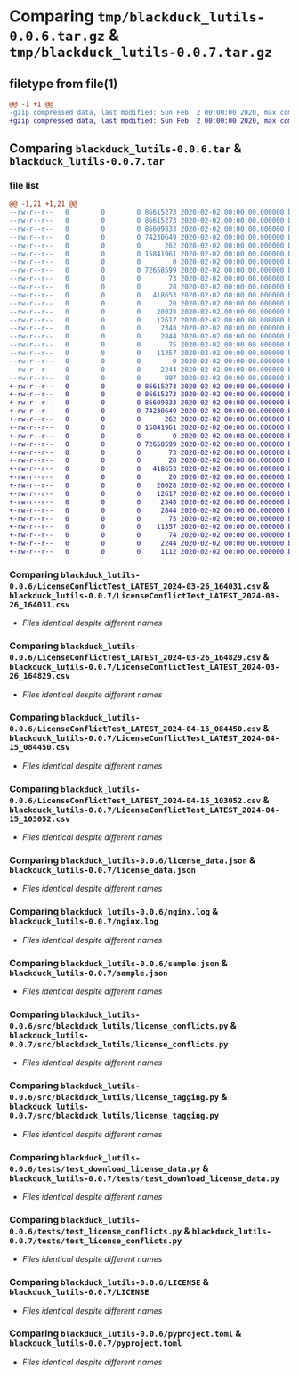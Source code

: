 # Comparing `tmp/blackduck_lutils-0.0.6.tar.gz` & `tmp/blackduck_lutils-0.0.7.tar.gz`

## filetype from file(1)

```diff
@@ -1 +1 @@
-gzip compressed data, last modified: Sun Feb  2 00:00:00 2020, max compression, original size modulo 2^32 423065600 gzip compressed data, unknown method, has CRC, extra field, encrypted, from FAT filesystem (MS-DOS, OS/2, NT)
+gzip compressed data, last modified: Sun Feb  2 00:00:00 2020, max compression, original size modulo 2^32 423065600 gzip compressed data, reserved method, has CRC, extra field, has comment, encrypted, from FAT filesystem (MS-DOS, OS/2, NT)
```

## Comparing `blackduck_lutils-0.0.6.tar` & `blackduck_lutils-0.0.7.tar`

### file list

```diff
@@ -1,21 +1,21 @@
--rw-r--r--   0        0        0 86615273 2020-02-02 00:00:00.000000 blackduck_lutils-0.0.6/LicenseConflictTest_LATEST_2024-03-26_164031.csv
--rw-r--r--   0        0        0 86615273 2020-02-02 00:00:00.000000 blackduck_lutils-0.0.6/LicenseConflictTest_LATEST_2024-03-26_164829.csv
--rw-r--r--   0        0        0 86609833 2020-02-02 00:00:00.000000 blackduck_lutils-0.0.6/LicenseConflictTest_LATEST_2024-04-15_084450.csv
--rw-r--r--   0        0        0 74230649 2020-02-02 00:00:00.000000 blackduck_lutils-0.0.6/LicenseConflictTest_LATEST_2024-04-15_103052.csv
--rw-r--r--   0        0        0      262 2020-02-02 00:00:00.000000 blackduck_lutils-0.0.6/environ.sh
--rw-r--r--   0        0        0 15841961 2020-02-02 00:00:00.000000 blackduck_lutils-0.0.6/license_data.json
--rw-r--r--   0        0        0        0 2020-02-02 00:00:00.000000 blackduck_lutils-0.0.6/matched
--rw-r--r--   0        0        0 72658599 2020-02-02 00:00:00.000000 blackduck_lutils-0.0.6/nginx.log
--rw-r--r--   0        0        0       73 2020-02-02 00:00:00.000000 blackduck_lutils-0.0.6/process.txt
--rw-r--r--   0        0        0       28 2020-02-02 00:00:00.000000 blackduck_lutils-0.0.6/requirements.txt
--rw-r--r--   0        0        0   418653 2020-02-02 00:00:00.000000 blackduck_lutils-0.0.6/sample.json
--rw-r--r--   0        0        0       20 2020-02-02 00:00:00.000000 blackduck_lutils-0.0.6/src/blackduck_lutils/__about__.py
--rw-r--r--   0        0        0    20028 2020-02-02 00:00:00.000000 blackduck_lutils-0.0.6/src/blackduck_lutils/license_conflicts.py
--rw-r--r--   0        0        0    12617 2020-02-02 00:00:00.000000 blackduck_lutils-0.0.6/src/blackduck_lutils/license_tagging.py
--rw-r--r--   0        0        0     2348 2020-02-02 00:00:00.000000 blackduck_lutils-0.0.6/tests/test_download_license_data.py
--rw-r--r--   0        0        0     2844 2020-02-02 00:00:00.000000 blackduck_lutils-0.0.6/tests/test_license_conflicts.py
--rw-r--r--   0        0        0       75 2020-02-02 00:00:00.000000 blackduck_lutils-0.0.6/tests/test_license_tagging.py
--rw-r--r--   0        0        0    11357 2020-02-02 00:00:00.000000 blackduck_lutils-0.0.6/LICENSE
--rw-r--r--   0        0        0        0 2020-02-02 00:00:00.000000 blackduck_lutils-0.0.6/README.md
--rw-r--r--   0        0        0     2244 2020-02-02 00:00:00.000000 blackduck_lutils-0.0.6/pyproject.toml
--rw-r--r--   0        0        0      997 2020-02-02 00:00:00.000000 blackduck_lutils-0.0.6/PKG-INFO
+-rw-r--r--   0        0        0 86615273 2020-02-02 00:00:00.000000 blackduck_lutils-0.0.7/LicenseConflictTest_LATEST_2024-03-26_164031.csv
+-rw-r--r--   0        0        0 86615273 2020-02-02 00:00:00.000000 blackduck_lutils-0.0.7/LicenseConflictTest_LATEST_2024-03-26_164829.csv
+-rw-r--r--   0        0        0 86609833 2020-02-02 00:00:00.000000 blackduck_lutils-0.0.7/LicenseConflictTest_LATEST_2024-04-15_084450.csv
+-rw-r--r--   0        0        0 74230649 2020-02-02 00:00:00.000000 blackduck_lutils-0.0.7/LicenseConflictTest_LATEST_2024-04-15_103052.csv
+-rw-r--r--   0        0        0      262 2020-02-02 00:00:00.000000 blackduck_lutils-0.0.7/environ.sh
+-rw-r--r--   0        0        0 15841961 2020-02-02 00:00:00.000000 blackduck_lutils-0.0.7/license_data.json
+-rw-r--r--   0        0        0        0 2020-02-02 00:00:00.000000 blackduck_lutils-0.0.7/matched
+-rw-r--r--   0        0        0 72658599 2020-02-02 00:00:00.000000 blackduck_lutils-0.0.7/nginx.log
+-rw-r--r--   0        0        0       73 2020-02-02 00:00:00.000000 blackduck_lutils-0.0.7/process.txt
+-rw-r--r--   0        0        0       28 2020-02-02 00:00:00.000000 blackduck_lutils-0.0.7/requirements.txt
+-rw-r--r--   0        0        0   418653 2020-02-02 00:00:00.000000 blackduck_lutils-0.0.7/sample.json
+-rw-r--r--   0        0        0       20 2020-02-02 00:00:00.000000 blackduck_lutils-0.0.7/src/blackduck_lutils/__about__.py
+-rw-r--r--   0        0        0    20028 2020-02-02 00:00:00.000000 blackduck_lutils-0.0.7/src/blackduck_lutils/license_conflicts.py
+-rw-r--r--   0        0        0    12617 2020-02-02 00:00:00.000000 blackduck_lutils-0.0.7/src/blackduck_lutils/license_tagging.py
+-rw-r--r--   0        0        0     2348 2020-02-02 00:00:00.000000 blackduck_lutils-0.0.7/tests/test_download_license_data.py
+-rw-r--r--   0        0        0     2844 2020-02-02 00:00:00.000000 blackduck_lutils-0.0.7/tests/test_license_conflicts.py
+-rw-r--r--   0        0        0       75 2020-02-02 00:00:00.000000 blackduck_lutils-0.0.7/tests/test_license_tagging.py
+-rw-r--r--   0        0        0    11357 2020-02-02 00:00:00.000000 blackduck_lutils-0.0.7/LICENSE
+-rw-r--r--   0        0        0       74 2020-02-02 00:00:00.000000 blackduck_lutils-0.0.7/README.md
+-rw-r--r--   0        0        0     2244 2020-02-02 00:00:00.000000 blackduck_lutils-0.0.7/pyproject.toml
+-rw-r--r--   0        0        0     1112 2020-02-02 00:00:00.000000 blackduck_lutils-0.0.7/PKG-INFO
```

### Comparing `blackduck_lutils-0.0.6/LicenseConflictTest_LATEST_2024-03-26_164031.csv` & `blackduck_lutils-0.0.7/LicenseConflictTest_LATEST_2024-03-26_164031.csv`

 * *Files identical despite different names*

### Comparing `blackduck_lutils-0.0.6/LicenseConflictTest_LATEST_2024-03-26_164829.csv` & `blackduck_lutils-0.0.7/LicenseConflictTest_LATEST_2024-03-26_164829.csv`

 * *Files identical despite different names*

### Comparing `blackduck_lutils-0.0.6/LicenseConflictTest_LATEST_2024-04-15_084450.csv` & `blackduck_lutils-0.0.7/LicenseConflictTest_LATEST_2024-04-15_084450.csv`

 * *Files identical despite different names*

### Comparing `blackduck_lutils-0.0.6/LicenseConflictTest_LATEST_2024-04-15_103052.csv` & `blackduck_lutils-0.0.7/LicenseConflictTest_LATEST_2024-04-15_103052.csv`

 * *Files identical despite different names*

### Comparing `blackduck_lutils-0.0.6/license_data.json` & `blackduck_lutils-0.0.7/license_data.json`

 * *Files identical despite different names*

### Comparing `blackduck_lutils-0.0.6/nginx.log` & `blackduck_lutils-0.0.7/nginx.log`

 * *Files identical despite different names*

### Comparing `blackduck_lutils-0.0.6/sample.json` & `blackduck_lutils-0.0.7/sample.json`

 * *Files identical despite different names*

### Comparing `blackduck_lutils-0.0.6/src/blackduck_lutils/license_conflicts.py` & `blackduck_lutils-0.0.7/src/blackduck_lutils/license_conflicts.py`

 * *Files identical despite different names*

### Comparing `blackduck_lutils-0.0.6/src/blackduck_lutils/license_tagging.py` & `blackduck_lutils-0.0.7/src/blackduck_lutils/license_tagging.py`

 * *Files identical despite different names*

### Comparing `blackduck_lutils-0.0.6/tests/test_download_license_data.py` & `blackduck_lutils-0.0.7/tests/test_download_license_data.py`

 * *Files identical despite different names*

### Comparing `blackduck_lutils-0.0.6/tests/test_license_conflicts.py` & `blackduck_lutils-0.0.7/tests/test_license_conflicts.py`

 * *Files identical despite different names*

### Comparing `blackduck_lutils-0.0.6/LICENSE` & `blackduck_lutils-0.0.7/LICENSE`

 * *Files identical despite different names*

### Comparing `blackduck_lutils-0.0.6/pyproject.toml` & `blackduck_lutils-0.0.7/pyproject.toml`

 * *Files identical despite different names*


